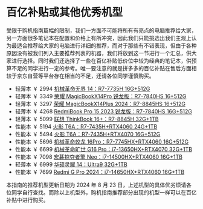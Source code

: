 # 百亿补贴或其他优秀机型

受限于购机指南篇幅的限制，我们一方面不可能将所有有亮点的电脑推荐给大家，另一方面很多笔记本在配置和价格上有所冲突，因此我们只能挑选出我们主观上认为最适合推荐给大家的电脑进行详细的推荐，而对于那些有不错表现，但由于各种原因没有被我们列入主要推荐列表的机器，我们将放到这一节进行一个汇总，供大家进行选择。同时我们还选择了一些在百亿补贴低价位中较为经典的笔记本，供预算不足的同学进行一定的参考。唯一要注意的就是拼多多的百亿补贴在售后方面相较于京东自营等平台存在相当的不足，还请各位同学谨慎购买。

- 轻薄本 ￥ 2994 [机械革命无界 14：R7-7735H 16G+512G](https://mobile.yangkeduo.com/goods2.html?ps=ciXF2zfYHQ)
- 轻薄本 ￥ 3349 [荣耀 MagicBookX14Pro 锐龙版：R7-7840HS 16+512G](https://mobile.yangkeduo.com/goods.html?ps=lbgj3JW4LU)
- 轻薄本 ￥ 3297 [荣耀 MagicBookX14Plus 2024：R7-8845HS 16+512G](https://mobile.yangkeduo.com/goods.html?ps=go7yTQ3dy4)
- 轻薄本 ￥ 4268 [RedmiBook Pro 15 2023 锐龙版：R7-7840HS 16G+512G](https://mobile.yangkeduo.com/goods.html?ps=JWfFZRZqnP)
- 轻薄本 ￥ 5099 [联想 ThinkBook 16+：R7-8845H 32G+1TB](https://mobile.yangkeduo.com/goods.html?ps=tats7EtNat)
- 性能本 ￥ 5194 [火影 T6A：R7-7435H+RTX4060 24G+1TB](https://mobile.yangkeduo.com/goods1.html?ps=8K9icxiS1r)
- 性能本 ￥ 5494 [火影 T6A：R7-7435H+RTX4070 16G+512G](https://mobile.yangkeduo.com/goods2.html?ps=6GcX6ctNzu)
- 性能本 ￥ 5696 [机械革命蛟龙 16Pro：R7-7745HX+RTX4060 16G+512G](https://mobile.yangkeduo.com/goods2.html?ps=Qke045mQlA)
- 性能本 ￥ 6699 [机械革命旷世 G16 Pro：i7-13650HX+RTX4070 32G+1TB](https://mobile.yangkeduo.com/goods2.html?ps=5PkpSJvkgO)
- 性能本 ￥ 7098 [宏碁掠夺者擎 Neo：i7-14500HX+RTX4060 16G+1TB](https://mobile.yangkeduo.com/goods.html?ps=5ZEAj8pR72)
- 轻薄本 ￥ 6999 [华硕灵耀 14：Ultra9 32G+1TB](https://3.cn/23hvc-dU)
- 性能本 ￥ 7699 [Redmi G Pro 2024：i7-14650HX+RTX4060 16G+1TB](https://3.cn/23hth-1k)

本指南的推荐机型更新日期为 2024 年 8 月 23 日，上述机型的具体优劣烦请各位同学自行查找。而除以上机型外，购机指南推荐部分出现的机型一样可以在百亿补贴中进行购买。
